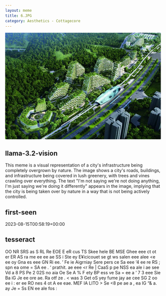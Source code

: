 ```yaml
---
layout: meme
title: 6.JPG
category: Aesthetics - Cottagecore
---
```


<div markdown="0"><a href="6.JPG"><img class="photo" src="6.JPG" /></a>

<h2>llama-3.2-vision</h2>
<p title="Llama-3.2-11B is a really good model that probably gets the visual details right but doesn't understand literary or media references, and often fails to accurately represent the physical arrangement of objects and the implied relationships between the objects.">This meme is a visual representation of a city&#x27;s infrastructure being completely overgrown by nature. The image shows a city&#x27;s roads, buildings, and infrastructure being covered in lush greenery, with trees and vines crawling over everything. The text &quot;I&#x27;m not saying we&#x27;re not doing anything, I&#x27;m just saying we&#x27;re doing it differently&quot; appears in the image, implying that the city is being taken over by nature in a way that is not being actively controlled.</p>

<h2>first-seen</h2>
<p title="Because Git doesn't preserve file modification times, this metadata file contains the file's modification time when it was added to the library.">2023-08-15T00:58:19+00:00</p>

<h2>tesseract</h2>
<p title="Tesseract is often terrible and just gives a lot of nonsense characters, but it used to be the state of the art, and usually it is better at correctly representing text than llama-3.2-vision-11b.">OO NR SRS as S RL Re EOE E eR cus TS Skee hele BE MSE Ghee eee ct ot er ER AS ra me ee ee ae SS i Ste ey E¥icicouet se gt ws salen eee alee &lt;e ee oy Gna es eee GN Ri ee. ’ Fe ie Aigrniay Sere pers ce Sa eee ‘4 ee re RS ; spn ea ome = SA ee . ‘ prathit. ae eee &lt;r Re | CaaS p pe NSS ea ale i ae see Vd a 8 PS Pe 2 02S no aia Oe Se A % F ety BP ess ve Sa = ee a ‘ 7 3 eee Sie Ba iG Je ee ore ae. Ra otf ze . &lt; was 3 Get oS yey fume jay ae cee SG 2 oo ee i : er ee RO nes 4 ot A ee eae. MEF IA LITO &gt; Se &lt;8 pe ae a , ea IG “&amp; a. ay Je = Ss EN ee ale fos :</p>

</div>

